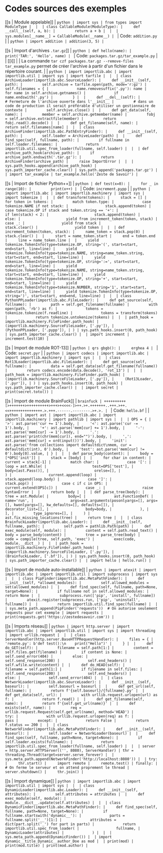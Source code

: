 # Codes sources des exemples

[[s | Module appelable]]
| ```python
| import sys
| from types import ModuleType
| 
| 
| class CallableModule(ModuleType):
|     def __call__(self, a, b):
|         return a + b
| 
| 
| sys.modules[__name__] = CallableModule(__name__)
| ```
| Code: `addition.py`
|
| ```python
| import addition
| addition(3, 5)
| ```

[[s | Import d'archives `.tar.gz`]]
| ```python
| def hello(name):
|     print('TAR:', 'Hello', name)
| ```
| Code: `packages.tar.gz/tar_example.py`
|
| [[i]]
| | La commande `tar czf packages.tar.gz --remove-files tar_example.py` permet de créer l'archive à partir d'un fichier dans le répertoire courant.
| 
| ```python
| import importlib.abc
| import importlib.util
| import sys
| import tarfile
| 
| 
| class ArchiveLoader(importlib.abc.SourceLoader):
|     def __init__(self, path):
|         self.archive = tarfile.open(path, mode='r:gz')
|         self.filenames = {
|             name.removesuffix('.py'): name
|             for name in self.archive.getnames()
|             if name.endswith('.py')
|         }
| 
|     def __del__(self):
|         # Fermeture de l'archive ouverte dans l'__init__
|         # dans un code de production il serait préférable d'utiliser un gestionnaire de contexte
|         self.archive.close()
| 
|     def get_data(self, name):
|         member = self.archive.getmember(name)
|         fobj = self.archive.extractfile(member)
|         return fobj.read().decode()
| 
|     def get_filename(self, name):
|         return self.filenames[name]
| 
| 
| class ArchiveFinder(importlib.abc.PathEntryFinder):
|     def __init__(self, path):
|         self.loader = ArchiveLoader(path)
| 
|     def find_spec(self, fullname, path):
|         if fullname in self.loader.filenames:
|             return importlib.util.spec_from_loader(fullname, self.loader)
| 
| 
| def archive_path_hook(archive_path):
|     if archive_path.endswith('.tar.gz'):
|         return ArchiveFinder(archive_path)
|     raise ImportError
| 
| 
| sys.path_hooks.append(archive_path_hook)
| sys.path_importer_cache.clear()
| sys.path.append('packages.tar.gz')
| 
| import tar_example
| tar_example.hello('Zeste de Savoir')
| ```

[[s | Import de fichier Python++]]
| ```python
| def test(x=0):
|     for _ in range(10):
|         print(x++)
| ```
| Code: `increment.pypp`
| 
| ```python
| import importlib.abc
| import importlib.machinery
| import sys
| import tokenize
| 
| 
| def transform(tokens):
|     stack = []
|     for token in tokens:
|         match token.type:
|             case tokenize.NAME if not stack:
|                 stack.append(token)
|             case tokenize.OP if stack and token.string == '+':
|                 if len(stack) < 2:
|                     stack.append(token)
|                 else:
|                     yield from increment_token(token, stack)
|             case _:
|                 yield from stack
|                 stack.clear()
|                 yield token
| 
| 
| def increment_token(token, stack):
|     name_token = stack.pop(0)
|     stack.clear()
| 
|     start = name_token.start
|     end = token.end
|     line = name_token.line
| 
|     yield tokenize.TokenInfo(type=tokenize.OP, string='(', start=start, end=start, line=line)
|     yield tokenize.TokenInfo(type=tokenize.NAME, string=name_token.string, start=start, end=start, line=line)
|     yield tokenize.TokenInfo(type=tokenize.OP, string=':=', start=start, end=start, line=line)
|     yield tokenize.TokenInfo(type=tokenize.NAME, string=name_token.string, start=start, end=start, line=line)
|     yield tokenize.TokenInfo(type=tokenize.OP, string='+', start=start, end=start, line=line)
|     yield tokenize.TokenInfo(type=tokenize.NUMBER, string='1', start=start, end=start, line=line)
|     yield tokenize.TokenInfo(type=tokenize.OP, string=')', start=start, end=end, line=line)
| 
| 
| class PythonPPLoader(importlib.abc.FileLoader):
|     def get_source(self, fullname):
|         path = self.get_filename(fullname)
|         with open(path, 'rb') as f:
|             tokens = tokenize.tokenize(f.readline)
|             tokens = transform(tokens)
|             return tokenize.untokenize(tokens)
| 
| 
| path_hook = importlib.machinery.FileFinder.path_hook(
|     (importlib.machinery.SourceFileLoader, ['.py']),
|     (PythonPPLoader, ['.pypp']),
| )
| sys.path_hooks.insert(0, path_hook)
| sys.path_importer_cache.clear()
| 
| import increment
| increment.test(10)
| ```

[[s | Import de module ROT-13]]
| ```python
| qrs gbgb():
|     erghea 4
| ```
| Code: `secret.pyr`
| 
| ```python
| import codecs
| import importlib.abc
| import importlib.machinery
| import sys
| 
| 
| class Rot13Loader(importlib.abc.FileLoader):
|     def get_source(self, fullname):
|         data = self.get_data(self.get_filename(fullname))
|         return codecs.encode(data.decode(), 'rot_13')
| 
| 
| path_hook = importlib.machinery.FileFinder.path_hook(
|     (importlib.machinery.SourceFileLoader, ['.py']),
|     (Rot13Loader, ['.pyr']),
| )
| sys.path_hooks.insert(0, path_hook)
| sys.path_importer_cache.clear()
| 
| import secret
| print(secret.toto())
| ```

[[s | Import de module BrainFuck]]
| ```brainfuck
| ++++++++++[>+++++++>++++++++++>+++>+<<<<-]>++.>+.+++++++..+++.>++.<<+++++++++++++++.>.+++.------.--------.>+.>.
| ```
| Code: `hello.bf`
| 
| ```python
| import ast
| import importlib.abc
| import importlib.machinery
| import pathlib
| import sys
| 
| 
| OPS = {
|     '>': ast.parse('cur += 1').body,
|     '<': ast.parse('cur -= 1').body,
|     '+': ast.parse('mem[cur] += 1').body,
|     '-': ast.parse('mem[cur] -= 1').body,
|     '.': ast.parse('print(chr(mem[cur]), end="")').body,
|     ',': ast.parse('mem[cur] = ord(input())').body,
|     'init': ast.parse('from collections import defaultdict\nmem, cur = defaultdict(int), 0').body,
|     'test': ast.parse('mem[cur] != 0').body[0].value,
| }
| 
| 
| def parse_body(content):
|     body = [*OPS['init']]
|     stack = [body]
| 
|     for char in content:
|         current = stack[-1]
|         match char:
|             case '[':
|                 loop = ast.While(
|                     test=OPS['test'],
|                     body=[ast.Pass()],
|                     orelse=[],
|                 )
|                 current.append(loop)
|                 stack.append(loop.body)
|             case ']':
|                 stack.pop()
|             case c if c in OPS:
|                 current.extend(OPS[c])
|             case _:
|                 raise SyntaxError
| 
|     return body
| 
| 
| def parse_tree(body):
|     tree = ast.Module(
|         body=[
|             ast.FunctionDef(
|                 name='run',
|                 args=ast.arguments(posonlyargs=[], args=[], kwonlyargs=[], kw_defaults=[], defaults=[]),
|                 decorator_list=[],
|                 body=body,
|             ),
|         ],
|         type_ignores=[],
|     )
|     ast.fix_missing_locations(tree)
|     return tree
| 
| 
| class BrainfuckLoader(importlib.abc.Loader):
|     def __init__(self, fullname, path):
|         self.path = pathlib.Path(path)
|     def exec_module(self, module):
|         content = self.path.read_text()
|         body = parse_body(content)
|         tree = parse_tree(body)
|         code = compile(tree, self.path, 'exec')
|         exec(code, module.__dict__)
| 
| 
| path_hook = importlib.machinery.FileFinder.path_hook(
|     (importlib.machinery.SourceFileLoader, ['.py']),
|     (BrainfuckLoader, ['.bf']),
| )
| sys.path_hooks.insert(0, path_hook)
| sys.path_importer_cache.clear()
| 
| import hello
| hello.run()
| ```

[[s | Import de module auto-installable]]
| ```python
| import atexit
| import importlib.abc
| import importlib.util
| import subprocess
| import sys
| 
| 
| class PipFinder(importlib.abc.MetaPathFinder):
|     def __init__(self, *allowed_modules):
|         self.allowed_modules = set(allowed_modules)
| 
|     def find_spec(self, fullname, path=None, target=None):
|         if fullname not in self.allowed_modules:
|             return None
| 
|         subprocess.run(['pip', 'install', fullname])
|         atexit.register(subprocess.run, ['pip', 'uninstall', fullname])
| 
|         return importlib.util.find_spec(fullname)
| 
| 
| sys.meta_path.append(PipFinder('requests'))  # On autorise seulement requests pour cet exemple
| import requests
| print(requests.get('https://zestedesavoir.com'))
| ```

[[s | Imports réseau]]
| ```python
| import http.server
| import importlib.abc
| import importlib.util
| import sys
| import threading
| import urllib.request
| 
| 
| class ServerHandler(http.server.BaseHTTPRequestHandler):
|     files = {
|         'remote.py': b'def test():\n    print("Hello")'
|     }
| 
|     def do_GET(self):
|         filename = self.path[1:]
|         content = self.files.get(filename)
|         if content is None:
|             self.send_error(404)
|         else:
|             self.send_response(200)
|             self.end_headers()
|             self.wfile.write(content)
| 
|     def do_HEAD(self):
|         filename = self.path[1:]
|         if filename in self.files:
|             self.send_response(200)
|             self.end_headers()
|         else:
|             self.send_error(404)
| 
| 
| class NetworkLoader(importlib.abc.SourceLoader):
|     def __init__(self, baseurl):
|         self.baseurl = baseurl
| 
|     def get_url(self, fullname):
|         return f'{self.baseurl}/{fullname}.py'
| 
|     def get_data(self, url):
|         with urllib.request.urlopen(url) as f:
|             return f.read()
| 
|     def get_filename(self, name):
|         return f'{self.get_url(name)}'
| 
|     def exists(self, name):
|         req = urllib.request.Request(self.get_url(name), method='HEAD')
|         try:
|             with urllib.request.urlopen(req) as f:
|                 pass
|         except:
|             return False
|         return f.status == 200
| 
| 
| class NetworkFinder(importlib.abc.MetaPathFinder):
|     def __init__(self, baseurl):
|         self.loader = NetworkLoader(baseurl)
| 
|     def find_spec(self, fullname, path=None, target=None):
|         if self.loader.exists(fullname):
|             return importlib.util.spec_from_loader(fullname, self.loader)
| 
| 
| server = http.server.HTTPServer(('', 8080), ServerHandler)
| thr = threading.Thread(target=server.serve_forever)
| 
| sys.meta_path.append(NetworkFinder('http://localhost:8080'))
| 
| try:
|     thr.start()
|     import remote
|     remote.test()
| finally:
|     # On ferme le serveur et on attend proprement le thread
|     server.shutdown()
|     thr.join()
| ```

[[s | Import dynamique]]
| ```python
| import importlib.abc
| import importlib.util
| import sys
| 
| 
| class DynamicLoader(importlib.abc.Loader):
|     def __init__(self, attributes):
|         self.attributes = attributes
| 
|     def exec_module(self, module):
|         module.__dict__.update(self.attributes)
| 
| 
| class DynamicFinder(importlib.abc.MetaPathFinder):
|     def find_spec(self, fullname, path=None, target=None):
|         if fullname.startswith('dynamic__'):
|             parts = fullname.split('__')[1:]
|             attributes = dict(part.split('_') for part in parts)
|             return importlib.util.spec_from_loader(
|                 fullname,
|                 DynamicLoader(attributes)
|             )
| 
| 
| sys.meta_path.append(DynamicFinder())
| 
| import dynamic__title_Dynamic__author_Doe as mod
| 
| print(mod)
| print(mod.title)
| print(mod.author)
| ```
